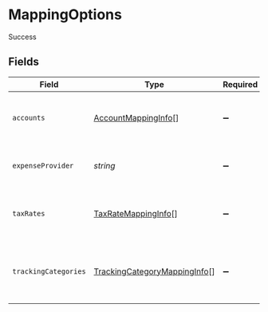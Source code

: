 # MappingOptions

Success


## Fields

| Field                                                                               | Type                                                                                | Required                                                                            | Description                                                                         | Example                                                                             |
| ----------------------------------------------------------------------------------- | ----------------------------------------------------------------------------------- | ----------------------------------------------------------------------------------- | ----------------------------------------------------------------------------------- | ----------------------------------------------------------------------------------- |
| `accounts`                                                                          | [AccountMappingInfo](../../models/shared/accountmappinginfo.md)[]                   | :heavy_minus_sign:                                                                  | Array of available accounts for mapping.                                            |                                                                                     |
| `expenseProvider`                                                                   | *string*                                                                            | :heavy_minus_sign:                                                                  | Name of the expense integration.                                                    | Partner Expense                                                                     |
| `taxRates`                                                                          | [TaxRateMappingInfo](../../models/shared/taxratemappinginfo.md)[]                   | :heavy_minus_sign:                                                                  | Array of available tax rates for mapping.                                           |                                                                                     |
| `trackingCategories`                                                                | [TrackingCategoryMappingInfo](../../models/shared/trackingcategorymappinginfo.md)[] | :heavy_minus_sign:                                                                  | Array of available tracking categories for mapping.                                 |                                                                                     |